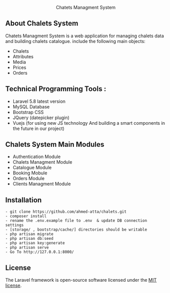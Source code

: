 <p align="center">Chatets Managment System</p>

## About Chalets System

Chatets Managment System is a web application for managing chalets data and building chalets catalogue.
include the following main objects:
 
- Chalets  
- Attributes 
- Media  
- Prices    
- Orders 

## Technical Programming Tools  :  
   - Laravel 5.8  latest version
   - MySQL Database
   - Bootstrap CSS 
   - JQuery  (datepicker plugin)
   - Vuejs  (for using new JS technology And building a smart components in the future in our project)   
   
## Chalets System Main Modules
   - Authentication Module
   - Chalets Managment Module
   - Catalogue Module
   - Booking  Mobule  
   - Orders Module
   - Clients Managment Module

## Installation 
    - git clone https://github.com/ahmed-atta/chalets.git
    - composer install
    - rename the .env.example file to .env  & update DB connection settings
    - [storage/ , bootstrap/cache/] directories should be writable
    - php artisan migrate
    - php artisan db:seed
    - php artisan key:generate
    - php artisan serve   
    - Go To http://127.0.0.1:8000/


## License

The Laravel framework is open-source software licensed under the [MIT license](https://opensource.org/licenses/MIT).
